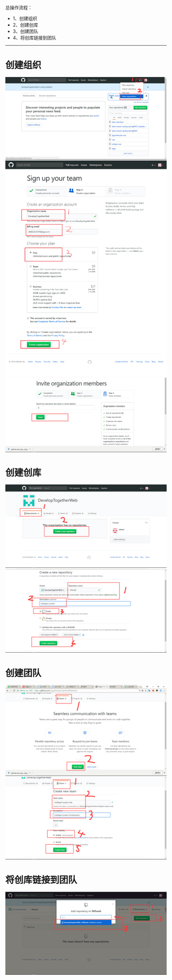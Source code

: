 总操作流程：
- 1、创建组织
- 2、创建创库
- 3、创建团队
- 4、将创库链接到团队

----------
# 创建组织
![](image/1-1.png)
![](image/1-2.png)
![](image/1-3.png)
# 创建创库
![](image/1-4.png)
![](image/1-5.png)

# 创建团队
![](image/1-6.png)
![](image/1-7.png)
# 将创库链接到团队
![](image/1-8.png)